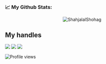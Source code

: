 ### 📈 My Github Stats:
<p align="center"> <img src="https://github-readme-stats.vercel.app/api?username=ShahjalalShohag&show_icons=true&theme=gotham" alt="ShahjalalShohag" />
  
## My handles
 [<img src="https://img.shields.io/badge/ShahjalalShohag-211e1b?style=for-the-badge&logo=linkedin&logoColor=white">](https://www.linkedin.com/in/shahjalal-shohag-394332156/)
 [<img src="https://img.shields.io/badge/ShahjalalShohag-211e1b?style=for-the-badge&logo=SVG&logoColor=79740e">](https://profile-summary-for-github.com/user/ShahjalalShohag) 
 [<img src="https://img.shields.io/badge/YouKn0wWho-211e1b?style=for-the-badge&logo=SVG&logoColor=79740e">](https://codeforces.com/profile/YouKn0wWho) 

![Profile views](https://gpvc.arturio.dev/ShahjalalShohag)
